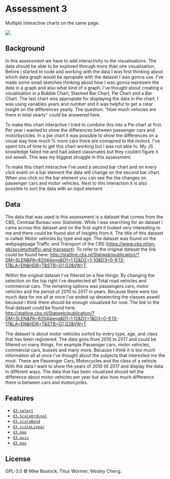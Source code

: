 # Assessment 3
Multiple interactive charts on the same page.

[![][cover]][url]

## Background
In this assessment we have to add interactivity to the visualisations. The data should be able to be explored through more than one visualisation. Before i started to code and working with the data I was first thinking about which data graph would be apropiate with the dataset I was gonna use. I've made some small sketches thinking about how I was gonna represent the data in a graph and also what kind of a graph. I've thought about creating a visualisation in a Bubble Chart, Stacked Bar Chart, Pie Chart and a Bar Chart. The last chart was appropiate for displaying the data in the chart. I was using variables years and number and it was helpful to get a clear insight on the differences yearly. The question: "How much vehicles are there in total yearly" could be answered here.

To make this chart interactive I tried to combine this into a Pie chart at first. Per year i wanted to show the differences between passenger cars and motorbycicles. In a pie chart it was possible to show the differences on a visual way how much % more cars there are comapred to the motors. I've spent lots of time to get this chart working but i was not able to. My JS knowledge failed me and had asked classmates but they couldnt figure it out aswell. This was my biggest struggle in this assessment. 

To make this chart interactive I've used a second bar chart and on every click event on a bar element the data will change on the second bar chart. When you click on the bar element you can see the the changes on passenger cars and motor vehicles. Next to this interaction it is also possible to sort the data with an input element.

## Data
The data that was used in this assessment is a dataset that comes from the CBS, Centraal Bureau voor Statistiek. While I was searching for an dataset i came across this dataset and on the first sight it looked very interesting to me and there could be found alot of insights from it. The title of this dataset is called: Motor vehicles by type and age. The dataset was found on the webpagepage Traffic and Transport of the CBS (https://www.cbs.nl/en-gb/society/traffic-and-transport). To refer to the original dataset the link could be found here: 
http://statline.cbs.nl/Statweb/publication/?DM=SLEN&PA=82044eng&D1=1,12&D2=1-10&D3=0-9,13-17&LA=EN&HDR=T&STB=G1,G2&VW=T. 

Within the original dataset I've filtered on a few things: By changing the selection on the top right i've deselected all Total road vehicles and commercial cars. The remaning options was passengers cars, motor vehicles and the period of 2010 to 2017 in years. Because there were too much data for me all at once i've ended up deselecting the classes aswell because i think there should be enough visualized for now. The link to the final dataset could be found here. http://statline.cbs.nl/Statweb/publication/?DM=SLEN&PA=82044eng&D1=1,12&D2=1&D3=0-9,13-17&LA=EN&HDR=T&STB=G1,G2&VW=T

The dataset is about motor vehicles sorted by every type, age, and class that has been registered. The data goes from 2010 to 2017 and could be filtered on many things. For example Passenger cars, motor vehicles, commercial cars, busses and many more. Because I think it is too much information all at once i've thought about the subjects that interested me the most. These are Passenger Cars, Motorcycles and the class of a vehicle. With the data I want to show the years of 2010 till 2017 and display the data in different ways. The data that has been visualized should tell the difference about motor vehicles per year but also how much difference there is between cars and motorcycles.


## Features
- [`d3.select`](https://github.com/d3/d3-selection/blob/master/README.md#select)
- [`d3.ScaleOrdinal`](https://github.com/d3/d3-scale/blob/master/README.md#scaleOrdinal)
- [`d3.scaleBand`](https://github.com/d3/d3-scale/blob/master/README.md#scaleBand)
- [`d3.scaleLinear`](https://github.com/d3/d3-scale/blob/master/README.md#scaleLinear)
- [`d3.map`](https://github.com/d3/d3-collection/blob/master/README.md#map)
- [`d3.axis`](https://github.com/d3/d3-axis)
- [`d3.max`](https://github.com/d3/d3-array/blob/master/README.md#max)


## License
GPL-3.0 © Mike Bostock, Titus Wormer, Wesley Cheng.

[cover]: preview.png

[url]: https://wesleyc94.github.io/fe3-assessment-3/
